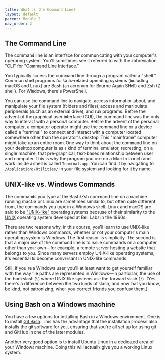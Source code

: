 ```yaml
---
title: What is the Command Line?
layout: default
parent: Module 2
nav_order: 2
---
```


## The Command Line

The command line is an interface for communicating with your computer's operaring system. You'll sometimes see it referred to with the abbreviation "CLI" for "Command Line Interface."

You typically access the command line through a program called a "shell." Common shell programs for Unix-related operating systems (including macOS and Linux) are Bash (an acronym for Bourne Again SHell) and Zsh (Z shell). For Windows, there's PowerShell.

You can use the command line to navigate, access information about, and manipulate your file system (folders and files), access and manipulate peripherals (such as an external drive), and run programs. Before the advent of the graphical user interface (GUI), the command line was the only way to interact with a personal computer. Before the advent of the personal computer, a computer operator might use the command line on a device called a "terminal" to connect and interact with a computer located somewhere other than the operator's desktop. This "mainframe" computer might take up an entire room. One way to think about the command line on your desktop computer is as a kind of terminal emulator, recreating, on a single machine, that pre-graphical, text-based relationship between user and computer. This is why the program you use on a Mac to launch and work inside a shell is called `Terminal.app`. You can find it by navigating to `/Applications/Utilities/` in your file system and looking for it by name.

## UNIX-like vs. Windows Commands

The commands you type at the Bash/Zsh command line on a machine running macOS or Linux are sometimes similar to, but often quite different from, the commands you type in a Windows shell. Linux and macOS are said to be ["UNIX-like"](https://en.wikipedia.org/wiki/Unix-like) operating systems because of their similarity to the [UNIX](https://www.computerhope.com/jargon/u/unix.htm) operating system developed at Bell Labs in the 1960s. 

There are two reasons why, in this course, you'll learn to use UNIX-like rather than Windows commands, whether or not your computer's main operating system is Windows. The first reason is simplicity. The second is that a major use of the command line is to issue commands on a computer other than your own&mdash;for example, a remote server hosting a website that belongs to you. Since many servers employ UNIX-like operating systems, it's essential to become conversant in UNIX-like commands. 

Still, if you're a Windows user, you'll at least want to get yourself familiar with the way file paths are represented in Windows&mdash;in particular, the use of the backslash (`\`) where UNIX-like systems use the forward slash (`/`). (Yes, there's a difference between the two kinds of slash, and now that you know, be kind, not patronizing, when you correct friends you confuse them.)

## Using Bash on a Windows machine

You have a few options for installing Bash in a Windows environment. One is to install [Git Bash](https://gitforwindows.org/). This has the advantage that the installation process also installs the git software for you, ensuring that you're all set up for using git and GitHub in one of the later modules.

Another very good option is to install Ubuntu Linux in a dedicated area of your Windows machine. Doing this will actually give you a working Linux system.

<!--

## What does all that text even *mean*?

Let\'s take a closer look at my terminal window in the screenshot below and see if we can make some more sense of what we\'re being shown. 

At the very top of the terminal window, in the grey bar, you\'ll see that the letters \"zsh\" follow my username, aschmidt. These letters stand for \"z shell\", which is the (latest) MacOS command line shell. Like PowerShell for Windows, zsh is somewhat new, and comes with a lot more features than the old bash shell. We may explore some of these features later in the semester depending on interest and usefulness.

The first line you see in the main screen of the terminal window is an introductory line that notes the last time you were recorded as having logged onto terminal. According to this screenshot, the last time I logged onto terminal was Tuesday, September 28th at 10:13am.

The second line is where the action is. When you see a line that begins with this series of information, you\'ll know that you can start typing!

Starting at the very left, you\'ll see the **username** and, sometimes, the computer name included with it. My username is aschmidt, and my computer name immediately follows that username. This is necessary on my machine, because it\'s owned by the school, and is configured to include a unique computer ID that can be traced back to me.

The next piece of the line is where you\'ll look to determine your **current directory**, that is, where you physically are in your computer\'s directory structure. The \"\~\" shown in the screenshot means that we are in my \"home\" directory. If I were to move to my desktop, that \"\~\" would be replaced with \"Desktop\". It can be easy to lose track of where you are in the terminal, so one of the ways you can keep your wits about you is to check this part of the statement.

Finally, the \"%\" following the current directory section is what is considered the **prompt**. When you see this symbol appear, that means the terminal is ready for you to type a new command. In the old bash shell, this symbol was a \"\$\".

![Screenshot highlighting where to find the username, current directory, prompt, and shell symbols within the terminal on a Mac.](https://canvas.geneseo.edu/courses/20408/files/1839044/preview){style="display: block; margin-left: auto; margin-right: auto;" width="670" height="465" api-endpoint="https://canvas.geneseo.edu/api/v1/courses/20408/files/1839044" api-returntype="File"}

### Open your own terminal window! {#open-your-own-terminal-window style="max-width: 900px; margin: auto;"}

Now it\'s time to pull up your own window and see what it looks like on *your* machine!

**Mac users:** Bring up the search bar by typing \"⌘ + space bar\" then start to type in \"terminal.\" Select \"terminal\" from the search results.

**Windows users:** In your search bar (either in directly in your dock or within the \"Start\" button) start typing \"Git Bash\" and select the application from the results.

Try to identify everything we covered on this page in your own terminal window. -->
